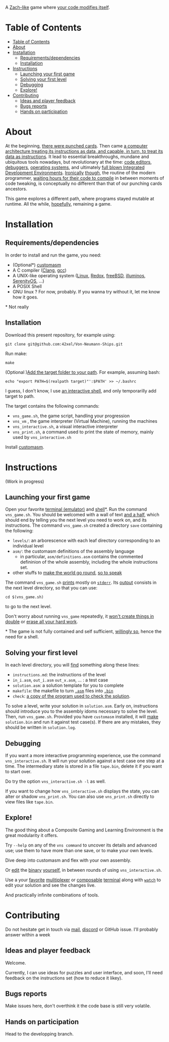 A [Zach-like](https://itch.io/games/tag-zach-like) game where [your code modifies itself](https://en.wikipedia.org/wiki/Self-modifying_code).

# Table of Contents
* [Table of Contents](https://github.com/42xel/Von-Neumann-Ships#table-of-contents)
* [About](https://github.com/42xel/Von-Neumann-Ships#about)
* [Installation](https://github.com/42xel/Von-Neumann-Ships#installation)
	* [Requirements/dependencies](https://github.com/42xel/Von-Neumann-Ships#requirements/dependencies)
	* [Installation](https://github.com/42xel/Von-Neumann-Ships#installation)
* [Instructions](https://github.com/42xel/Von-Neumann-Ships#instructions)
	* [Launching your first game](https://github.com/42xel/Von-Neumann-Ships#launching-your-first-game)
	* [Solving your first level](https://github.com/42xel/Von-Neumann-Ships#solving-your-first-level)
	* [Debugging](https://github.com/42xel/Von-Neumann-Ships#debugging)
	* [Explore!](https://github.com/42xel/Von-Neumann-Ships#explore!)
* [Contributing](https://github.com/42xel/Von-Neumann-Ships#contributing)
	* [Ideas and player feedback](https://github.com/42xel/Von-Neumann-Ships#ideas-and-player-feedback)
	* [Bugs reports](https://github.com/42xel/Von-Neumann-Ships#bugs-reports)
	* [Hands on participation](https://github.com/42xel/Von-Neumann-Ships#hands-on-participation)


# About
At the beginning, [there were punched cards](https://en.wikipedia.org/wiki/Punched_card).
Then came [a computer architecture treating its instructions as data, and capable, in turn, to treat its data as instructions](https://en.wikipedia.org/wiki/Harvard_architecture).
It lead to essential breakthroughs, mundane and ubiquitous tools nowadays, but revolutionary at the time:
[code editors](https://kakoune.org/), [debuggers](https://en.wikipedia.org/wiki/Lisp_(programming_language)), [operating systems](https://www.gnu.org/software/emacs/), and ultimately [full blown Integrated Development Environments](https://en.wikipedia.org/wiki/Software_bloat).
[Ironically](https://en.wikipedia.org/wiki/Eternal_return) [though](https://www.winestockwebdesign.com/Essays/Eternal_Mainframe.html), the routine of the modern programmer, [waiting hours for their code to compile](https://www.rust-lang.org/) in between moments of code tweaking, is conceptually no different than that of our punching cards ancestors.

This game explores a different path, where programs stayed mutable at runtime.
All the while, [hopefully](https://knowyourmeme.com/editorials/guides/what-does-copium-mean-and-why-is-everyone-saying-cope-online), remaining a game.

# Installation
## Requirements/dependencies
In order to install and run the game, you need:
+ (Optional\*) [customasm](https://github.com/hlorenzi/customasm#installation)
+ A C compiler ([Clang](https://clang.llvm.org/), [gcc](https://gcc.gnu.org/))
+ A UNIX-like operating system ([Linux](https://kernel.org/), [Redox](https://www.redox-os.org/), [freeBSD](https://www.freebsd.org/), [illuminos](https://illumos.org/), [SerenityOS](https://serenityos.org/), ...)
+ A POSIX Shell
+ GNU linux ? For now, probably. If you wanna try without it, let me know how it goes.

\* Not really

## Installation
Download this present repository, for example using:
```console
git clone git@github.com:42xel/Von-Neumann-Ships.git
```
Run make:
```console
make
```
(Optional )[Add the target folder to your path](https://itsfoss.com/add-directory-to-path-linux/).
For example, assuming bash:
```console
echo "export PATH=$(realpath target)"':$PATH' >> ~/.bashrc
```
I guess, I don't know, I use [an interactive shell](https://fishshell.com/), and only temporarilly add target to path.

The target contains the following commands:
- `vns_game.sh`, the game script, handling your progression
- `vns_vm` , the game interpreter (Virtual Machine), running the machines
- `vns_interactive.sh`, a visual interactive interpreter
- `vns_print.sh`, a command used to print the state of memory, mainly used by `vns_interactive.sh`

Install [customasm](https://github.com/hlorenzi/customasm#installation).

# Instructions
(Work in progress)
## Launching your first game
Open your favorite [terminal (emulator)](https://wezfurlong.org/wezterm/what-is-a-terminal.html) and [shell](https://techterms.com/definition/shell)\*.
Run the command `vns_game.sh`.
You should be welcomed with a wall of text [and a half](https://duckduckgo.com/?q=and+then+some&ia=web "and then some"), which should end by telling you the next level you need to work on, and its instructions.
The command `vns_game.sh` created a directory `save` containing the following:
+ `levels/`: an arborescence with each leaf directory corresponding to an individual level
+ `asm/`: the customasm definitions of the assembly language
    + in particular, `asm/definitions.asm` contains the commented defininion of the whole assembly, including the whole instructions set.
+ other stuffs to [make the world go round](https://en.wikipedia.org/wiki/Boilerplate), [so to speak](https://www.facebook.com/weknowearthisflat/)

The command `vns_game.sh` [prints](https://en.wikipedia.org/wiki/Standard_streams) mostly on [`stderr`](https://linux.die.net/man/3/stderr).
Its [output](https://linux.die.net/man/3/stdout) consists in the next level directory, so that you can use:
```console
cd $(vns_game.sh)
```
to go to the next level.

Don't worry about running `vns_game` repeatedly, it [won't create things in double](https://en.wikipedia.org/wiki/Idempotence) or [erase all your hard work](https://www.urbandictionary.com/define.php?term=trust%20me%20bro).


\* The game is not fully contained and self sufficient, [willingly so](https://github.com/42xel/Von-Neumann-Ships#design-philosophy), hence the need for a shell.

## Solving your first level
In each level directory, you will [find](https://www.man7.org/linux/man-pages/man1/ls.1.html) something along these lines:
+ `instructions.md`: the instructions of the level
+ `in_i.asm`, `out_i.asm` `out_x.asm`, ... : a test case
+ `solution.asm`: a solution template for you to complete
+ `makefile`: the makefile to turn [`.asm`](https://en.wikipedia.org/wiki/Assembly_language) files into [`.bin`](https://en.wikipedia.org/wiki/Binary_file)
+ `check`: [a copy of the program used to check the solution](https://en.wikipedia.org/wiki/Glasnost).

To solve a level, write your solution in `solution.asm`.
Early on, instructions should introduce you to the assembly idoms necessary to solve the level.
Then, run `vns_game.sh`.
Provided you have `customasm` installed, it will [make](https://www.gnu.org/software/make/) `solution.bin` and run it against test case(s).
If there are any mistakes, they should be written in `solution.log`.

## Debugging
If you want a more interactive programming experience, use the command `vns_interactive.sh`.
It will run your solution against a test case one step at a time.
The intermediary state is stored in a file `tape.bin`, delete it if you want to start over.

Do try the option `vns_interactive.sh -l` as well.

If you want to change how `vns_interactive.sh`  displays the state, you can alter or shadow `vns_print.sh`.
You can also use `vns_print.sh` directly to view files like `tape.bin`.


## Explore!
The good thing about a Composite Gaming and Learning Environment is the great modularity it offers.

Try `--help` on any of the `vns command` to uncover its details and advanced use;
use them to have more than one save, or to make your own levels.

Dive deep into customasm and flex with your own assembly.

Or [edit](https://git.sr.ht/~aleksi/teehee) the [binary](https://linuxhandbook.com/xxd-command/) [yourself](http://www.catb.org/esr/jargon/html/story-of-mel.html), in between rounds of using `vns_interactive.sh`.

Use a your [favorite](https://zellij.dev/) [mulitiplexer](https://github.com/tmux/tmux/wiki) or [composable](https://en.wikipedia.org/wiki/Windowing_system) [terminal](https://sw.kovidgoyal.net/kitty/) along with [`watch`](https://linuxize.com/post/linux-watch-command/) to edit your solution and see the changes live.

And practically infinite combinations of tools.

# Contributing
Do not hesitate get in touch via [mail](https://github.com/42xel), [discord](https://support.discord.com "4xel4587") or GitHub issue.
I'll probably answer within a week
## Ideas and player feedback
Welcome.

Currently, I can use ideas for puzzles and user interface, and soon, I'll need feedback on the instructions set (how to reduce it likey).

## Bugs reports
Make issues here, don't overthink it the code base is still very volatile.

## Hands on participation
Head to the developping branch.

